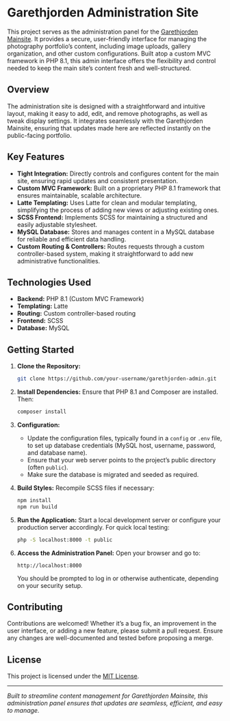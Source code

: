 # Garethjorden Administration Site

This project serves as the administration panel for the [Garethjorden Mainsite](https://github.com/kukivac/garethjorden-mainsite). It provides a secure, user-friendly interface for managing the photography portfolio’s content, including image uploads, gallery organization, and other custom configurations. Built atop a custom MVC framework in PHP 8.1, this admin interface offers the flexibility and control needed to keep the main site’s content fresh and well-structured.

## Overview

The administration site is designed with a straightforward and intuitive layout, making it easy to add, edit, and remove photographs, as well as tweak display settings. It integrates seamlessly with the Garethjorden Mainsite, ensuring that updates made here are reflected instantly on the public-facing portfolio.

## Key Features

- **Tight Integration:** Directly controls and configures content for the main site, ensuring rapid updates and consistent presentation.
- **Custom MVC Framework:** Built on a proprietary PHP 8.1 framework that ensures maintainable, scalable architecture.
- **Latte Templating:** Uses Latte for clean and modular templating, simplifying the process of adding new views or adjusting existing ones.
- **SCSS Frontend:** Implements SCSS for maintaining a structured and easily adjustable stylesheet.
- **MySQL Database:** Stores and manages content in a MySQL database for reliable and efficient data handling.
- **Custom Routing & Controllers:** Routes requests through a custom controller-based system, making it straightforward to add new administrative functionalities.

## Technologies Used

- **Backend:** PHP 8.1 (Custom MVC Framework)
- **Templating:** Latte
- **Routing:** Custom controller-based routing
- **Frontend:** SCSS
- **Database:** MySQL

## Getting Started

1. **Clone the Repository:**
   ```bash
   git clone https://github.com/your-username/garethjorden-admin.git
   ```

2. **Install Dependencies:**
   Ensure that PHP 8.1 and Composer are installed. Then:
   ```bash
   composer install
   ```

3. **Configuration:**
   - Update the configuration files, typically found in a `config` or `.env` file, to set up database credentials (MySQL host, username, password, and database name).
   - Ensure that your web server points to the project’s public directory (often `public`).
   - Make sure the database is migrated and seeded as required.

4. **Build Styles:**
   Recompile SCSS files if necessary:
   ```bash
   npm install
   npm run build
   ```

5. **Run the Application:**
   Start a local development server or configure your production server accordingly. For quick local testing:
   ```bash
   php -S localhost:8000 -t public
   ```

6. **Access the Administration Panel:**
   Open your browser and go to:
   ```
   http://localhost:8000
   ```

   You should be prompted to log in or otherwise authenticate, depending on your security setup.

## Contributing

Contributions are welcomed! Whether it’s a bug fix, an improvement in the user interface, or adding a new feature, please submit a pull request. Ensure any changes are well-documented and tested before proposing a merge.

## License

This project is licensed under the [MIT License](LICENSE).

---

*Built to streamline content management for Garethjorden Mainsite, this administration panel ensures that updates are seamless, efficient, and easy to manage.*  
